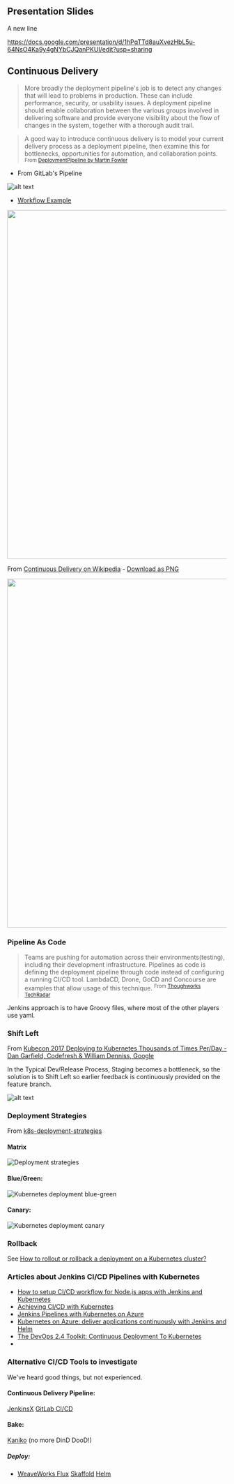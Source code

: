 ## Presentation Slides

A new line

https://docs.google.com/presentation/d/1hPqTTd8auXvezHbL5u-64NsO4Ka9y4gNYbCJQanPKUI/edit?usp=sharing

## Continuous Delivery

> More broadly the deployment pipeline's job is to detect any changes that will lead to problems in production. These can include performance, security, or usability issues. A deployment pipeline should enable collaboration between the various groups involved in delivering software and provide everyone visibility about the flow of changes in the system, together with a thorough audit trail.

> A good way to introduce continuous delivery is to model your current delivery process as a deployment pipeline, then examine this for bottlenecks, opportunities for automation, and collaboration points. <sup>From [DeploymentPipeline by Martin Fowler](https://martinfowler.com/bliki/DeploymentPipeline.html)</sup>

* From GitLab's Pipeline

![alt text](../images/gitlab-devops-pipeline.png)

* [Workflow Example](../images/Continuous_Delivery_Pipeline.pdf)

<img src="../images/Continuous_Delivery_Pipeline.svg" width="800" />

From [Continuous Delivery on Wikipedia](https://en.wikipedia.org/wiki/Continuous_delivery) - [Download as PNG](../images/Continuous_Delivery_process_diagram.png)

<img src="../images/Continuous_Delivery_process_diagram.svg" width="800" />


### Pipeline As Code

> Teams are pushing for automation across their environments(testing), including their development infrastructure. Pipelines as code is defining the deployment pipeline through code instead of configuring a running CI/CD tool. LambdaCD, Drone, GoCD and Concourse are examples that allow usage of this technique. <sup>From [Thoughworks TechRadar](https://www.thoughtworks.com/radar/techniques/pipelines-as-code)</sup>

Jenkins approach is to have Groovy files, where most of the other players use yaml.


### Shift Left
From [Kubecon 2017 Deploying to Kubernetes Thousands of Times Per/Day - Dan Garfield, Codefresh & William Denniss, Google](https://schd.ws/hosted_files/kccncna17/2c/Kubecon%20-%20Deploying%20Thousands.pdf)

In the Typical Dev/Release Process, Staging becomes a bottleneck, so the solution is to Shift Left so earlier feedback is continuously provided on the feature branch.

![alt text](../images/ShiftLeft.png)

### Deployment Strategies

From [k8s-deployment-strategies](https://github.com/ContainerSolutions/k8s-deployment-strategies)

#### Matrix
![Deployment strategies](../images/zdecision-diagram.png)

#### Blue/Green:

![Kubernetes deployment blue-green](../images/grafana-blue-green.png)

#### Canary:

![Kubernetes deployment canary](../images/grafana-canary.png)

### Rollback
See [How to rollout or rollback a deployment on a Kubernetes cluster?](https://romain.dorgueil.net/blog/en/tips/2016/08/27/rollout-rollback-kubernetes-deployment.html)


### Articles about Jenkins CI/CD Pipelines with Kubernetes

+ [How to setup CI/CD workflow for Node.js apps with Jenkins and Kubernetes](https://medium.com/containerum/how-to-setup-ci-cd-workflow-for-node-js-apps-with-jenkins-and-kubernetes-360fd0499556)
+ [Achieving CI/CD with Kubernetes](https://blog.jsjs.org/?p=165)
+ [Jenkins Pipelines with Kubernetes on Azure](https://radu-matei.com/blog/kubernetes-jenkins-azure/)
+ [Kubernetes on Azure: deliver applications continuously with Jenkins and Helm](https://blog.jcorioland.io/archives/2017/11/21/continuous-delivery-kubernetes-azure-jenkins-helm.html)
+ [The DevOps 2.4 Toolkit: Continuous Deployment To Kubernetes](https://leanpub.com/the-devops-2-4-toolkit)
+ [](https://aspenmesh.io/blog/2018/01/building-istio-with-minikube-in-a-container-and-jenkins/)

### Alternative CI/CD Tools to investigate

We've heard good things, but not experienced.

#### Continuous Delivery Pipeline:
[JenkinsX](https://jenkins-x.io/)
[GitLab CI/CD](https://docs.gitlab.com/ee/ci/)

#### Bake:
[Kaniko](https://github.com/GoogleContainerTools/kaniko) (no more DinD DooD!)

##### Deploy:
+ [WeaveWorks Flux](https://github.com/weaveworks/flux)
[Skaffold](https://github.com/GoogleContainerTools/skaffold)
[Helm](https://github.com/kubernetes/helm)
